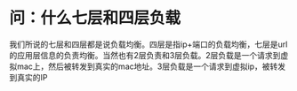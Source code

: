 # 问：什么七层和四层负载

我们所说的七层和四层都是说负载均衡。四层是指ip+端口的负载均衡，七层是url的应用层信息的负责均衡。当然也有2层负责和3层负载。2层负载是一个请求到虚拟mac上，然后被转发到真实的mac地址。3层负载是一个请求到虚拟ip，被转发到真实的IP

